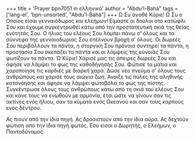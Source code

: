 +++
title = 'Prayer bpn7051 in ελληνικά'
author = "Abdu'l-Bahá"
tags = ['lang-el', 'bpn-unsorted', "Abdu'l-Bahá"]
+++
Ω Συ αγαθέ Κύριε! Ω Συ ο Οποίος είσαι γενναιόδωρος και ελεήµων! Είµαστε οι δούλοι στο κατώφλι Σου και έχουµε συγκεντρωθεί κάτω από την προστατευτική σκιά της θείας ενότητάς Σου. Ο ήλιος του ελέους Σου λάµπει πάνω σ’ όλους και τα σύννεφα της γενναιοδωρίας Σου στέλνουν βροχή σ’ όλους. Οι δωρεές Σου περιβάλλουν τα πάντα, η στοργική Σου πρόνοια συντηρεί τα πάντα, η προστασία Σου σκεπάζει τα πάντα και οι λάµψεις της εύνοιάς Σου φωτίζουν τα πάντα. Ώ Κύριε! Χάρισέ µας τις άπειρες δωρεές Σου και άφησε να λάµψει το φως της καθοδήγησής Σου. Φώτισε τα µάτια και χαροποίησε τις καρδιές µε διαρκή χαρά. ∆ώσε νέο πνεύµα σ’ όλους τους ανθρώπους και χάρισέ τους αιώνια ζωή. Άνοιξε τις πύλες της αληθινής κατανόησης και άφησε να λάµψει φωτοβόλα το φως της πίστης. Συγκέντρωσε όλους τους ανθρώπους κάτω από τη σκιά του ελέους Σου και κάνε τους να ενωθούν µε αρµονία, έτσι ώστε να γίνουν σαν τις ακτίνες ενός ήλιου, σαν τα κύµατα ενός Ωκεανού και σαν τους καρπούς ενός δέντρου.

Ας πιουν από την ίδια πηγή. Ας δροσιστούν από την ίδια αύρα. Ας δεχτούν φώτιση από την ίδια πηγή φωτός. Εσύ είσαι ο ∆ωρητής, ο Ελεήµων, ο Παντοδύναµος.

